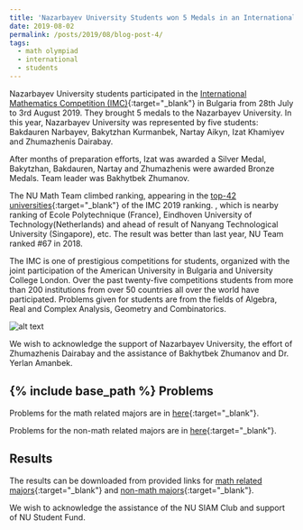 ```yaml
---
title: 'Nazarbayev University Students won 5 Medals in an International Mathematics Competition'
date: 2019-08-02
permalink: /posts/2019/08/blog-post-4/
tags:
  - math olympiad
  - international
  - students
---
```


Nazarbayev University students participated in the [International Mathematics Competition (IMC)](https://www.imc-math.org.uk/){:target="_blank"} in Bulgaria from 28th July to 3rd August 2019. 
They brought 5 medals to the Nazarbayev University. In this year, Nazarbayev University was represented by five students: Bakdauren Narbayev, Bakytzhan Kurmanbek, Nartay Aikyn,
Izat Khamiyev and Zhumazhenis Dairabay. 

After months of preparation efforts, Izat was awarded a Silver Medal, Bakytzhan, Bakdauren, Nartay and Zhumazhenis  were awarded Bronze Medals. Team leader was Bakhytbek Zhumanov.

The NU Math Team climbed ranking, appearing in the [top-42 universities](https://www.imc-math.org.uk/?year=2019&section=results&item=byteam){:target="_blank"} of the IMC 2019 ranking. 
, which is nearby ranking of Ecole Polytechnique (France), Eindhoven University of Technology(Netherlands) and ahead of  result of Nanyang Technological University (Singapore), etc.
The result was better than last year, NU Team ranked #67 in 2018. 

The IMC is one of prestigious competitions for students, organized with the joint participation of the American University in Bulgaria and University College London.
Over the past twenty-five competitions students from more than 200 institutions from over 50 countries all over the world have participated. 
Problems given for students are from the fields of Algebra, Real and Complex Analysis, Geometry and Combinatorics. 



 
![alt text](/files/posts/IMC2019/Medals.png "NU Math Team")
 
 
 We wish to acknowledge the support of Nazarbayev University, the effort of Zhumazhenis Dairabay and the assistance of Bakhytbek Zhumanov and Dr. Yerlan Amanbek.
	 
{% include base_path %}
Problems
-------

Problems for the math related majors are in [here](/files/posts/NU_Math_Olympiad/NU_olympiad_Spring19.pdf){:target="_blank"}.

Problems for the non-math related majors are in [here](/files/posts/NU_Math_Olympiad/Non_math_olympiad_NU_Spring19.pdf){:target="_blank"}.

Results
------
The results can be downloaded from provided links for [math related majors](/files/posts/NU_Math_Olympiad/Results_Math.pdf){:target="_blank"} and [non-math majors](/files/posts/NU_Math_Olympiad/Results_Non_math.pdf){:target="_blank"}.

We wish to acknowledge the assistance of the NU SIAM Club and support of NU Student Fund.
